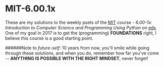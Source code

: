 # MIT-6.00.1x

These are my solutions to the weekly psets of the [MIT](http://web.mit.edu/) course - *6.00-1x: Introduction to Computer Science and Programming Using Python* on [edx](https://www.edx.org/course/introduction-computer-science-mitx-6-00-1x-9). One of my goal in 2017 is to get the (programming) **FOUNDATIONS** right, I believe this course is a good starting point.

######Note to *future-self*:
10 years from now, you'll smile while going through these solutions, and when you do, remember how far you've come -- **ANYTHING IS POSSIBLE WITH THE RIGHT MINDSET**, never forget!
